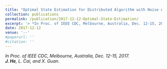 ```yaml
---
title: "Optimal State Estimation for Distributed Algorithm with Noise Adding Mechanism"
collection: publications
permalink: /publication/2017-12-12-Optimal-State-Estimation/
excerpt: '> *In Proc. of IEEE CDC, Melbourne, Australia, Dec. 12-15, 2017*<br>***J. He**, L. Cai, and X. Guan*.'
date: 2017-12-12
venue: '--'
#paperurl: ''
#citation: ''
---
```

*In Proc. of IEEE CDC, Melbourne, Australia, Dec. 12-15, 2017.*  
***J. He**, L. Cai, and X. Guan*.